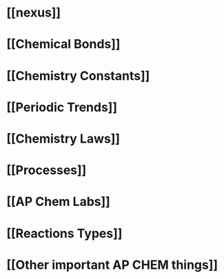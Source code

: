 # [[nexus]]
# [[Chemical Bonds]]
# [[Chemistry Constants]]
# [[Periodic Trends]]
# [[Chemistry Laws]]
# [[Processes]]
# [[AP Chem Labs]]
# [[Reactions Types]]
# [[Other important AP CHEM things]]
